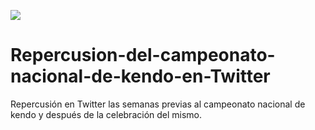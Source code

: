 <a href="URL_DE_LA_IMAGEN"><img src="http://agrupaciopatrocinios.com/wp-content/uploads/2017/07/Kendo-men-uchi.jpg" align="center"
/></a>
# Repercusion-del-campeonato-nacional-de-kendo-en-Twitter
Repercusión en Twitter las semanas previas al campeonato nacional de kendo y después de la celebración del mismo.
